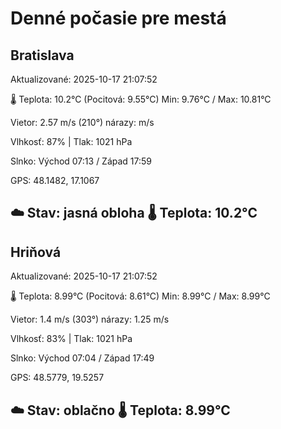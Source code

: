 ﻿# Denné počasie pre mestá

## Bratislava
Aktualizované: 2025-10-17 21:07:52

🌡️ Teplota: 10.2°C 
(Pocitová: 9.55°C)
Min: 9.76°C / Max: 10.81°C

Vietor: 2.57 m/s    (210°) 
nárazy:  m/s

Vlhkosť: 87% | Tlak: 1021 hPa

Slnko: Východ 07:13 / Západ 17:59

GPS: 48.1482, 17.1067

☁️ Stav: jasná obloha        🌡️ Teplota: 10.2°C
---

## Hriňová
Aktualizované: 2025-10-17 21:07:52

🌡️ Teplota: 8.99°C 
(Pocitová: 8.61°C)
Min: 8.99°C / Max: 8.99°C

Vietor: 1.4 m/s (303°)
nárazy: 1.25 m/s

Vlhkosť: 83% | Tlak: 1021 hPa

Slnko: Východ 07:04 / Západ 17:49

GPS: 48.5779, 19.5257

☁️ Stav: oblačno        🌡️ Teplota: 8.99°C
---
